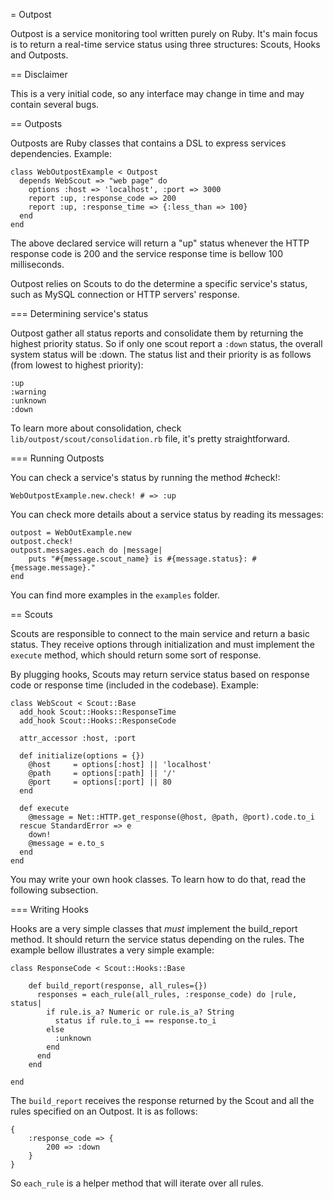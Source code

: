 
= Outpost

Outpost is a service monitoring tool written purely on Ruby. It's main focus is
to return a real-time service status using three structures: Scouts, Hooks and
Outposts.


== Disclaimer

This is a very initial code, so any interface may change in time and may contain
several bugs.

== Outposts

Outposts are Ruby classes that contains a DSL to express services dependencies.
Example:

    class WebOutpostExample < Outpost
      depends WebScout => "web page" do
        options :host => 'localhost', :port => 3000
        report :up, :response_code => 200
        report :up, :response_time => {:less_than => 100}
      end
    end

The above declared service will return a "up" status whenever the HTTP response
code is 200 and the service response time is bellow 100 milliseconds. 

Outpost relies on Scouts to do the determine a specific service's status,
such as MySQL connection or HTTP servers' response. 

=== Determining service's status

Outpost gather all status reports and consolidate them by returning the highest
priority status. So if only one scout report a <code>:down</code> status, the
overall system status will be :down. The status list and their priority is as
follows (from lowest to highest priority):

    :up
    :warning
    :unknown
    :down

To learn more about consolidation, check
<code>lib/outpost/scout/consolidation.rb</code> file, it's pretty
straightforward.

=== Running Outposts

You can check a service's status by running the method #check!:

    WebOutpostExample.new.check! # => :up

You can check more details about a service status by reading its messages:

    outpost = WebOutExample.new
    outpost.check!
    outpost.messages.each do |message|
        puts "#{message.scout_name} is #{message.status}: #{message.message}."
    end

You can find more examples in the <code>examples</code> folder.


== Scouts

Scouts are responsible to connect to the main service and return a basic status.
They receive options through initialization and must implement the
<code>execute</code> method, which should return some sort of response.

By plugging hooks, Scouts may return service status based on response code or
response time (included in the codebase). Example:

    class WebScout < Scout::Base
      add_hook Scout::Hooks::ResponseTime
      add_hook Scout::Hooks::ResponseCode

      attr_accessor :host, :port

      def initialize(options = {})
        @host     = options[:host] || 'localhost'
        @path     = options[:path] || '/'
        @port     = options[:port] || 80
      end

      def execute
        @message = Net::HTTP.get_response(@host, @path, @port).code.to_i
      rescue StandardError => e
        down!
        @message = e.to_s
      end
    end

You may write your own hook classes. To learn how to do that, read the following
subsection.


=== Writing Hooks

Hooks are a very simple classes that _must_ implement the build\_report method. 
It should return the service status depending on the rules. The example bellow
illustrates a very simple example:

    class ResponseCode < Scout::Hooks::Base

        def build_report(response, all_rules={})
          responses = each_rule(all_rules, :response_code) do |rule, status|
            if rule.is_a? Numeric or rule.is_a? String
              status if rule.to_i == response.to_i
            else
              :unknown
            end
          end
        end

    end

The <code>build\_report</code> receives the response returned by the Scout and
all the rules specified on an Outpost. It is as follows:

    {
        :response_code => {
            200 => :down
        }
    }

So <code>each\_rule</code> is a helper method that will iterate over all rules.


